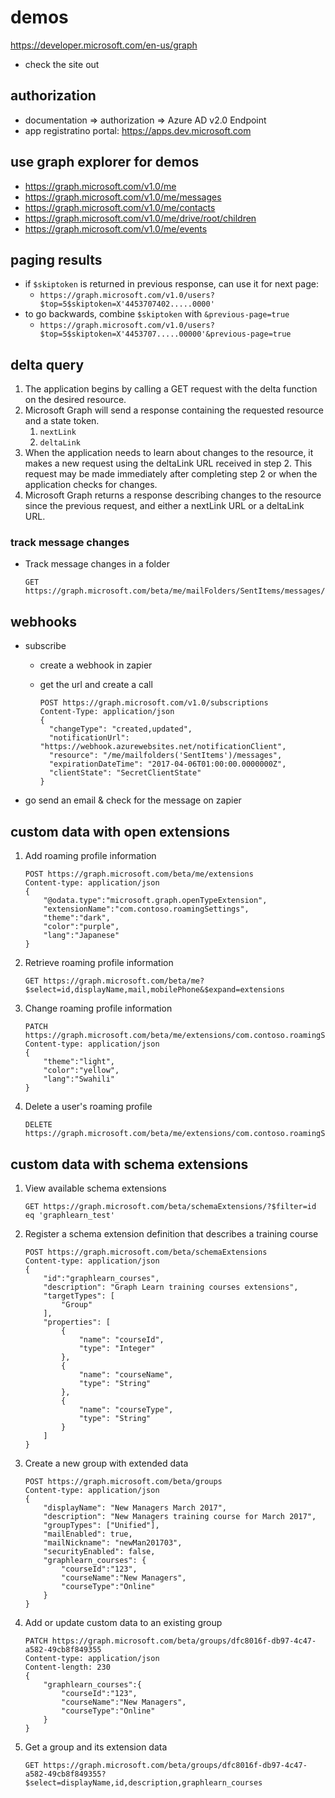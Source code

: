 # demos

https://developer.microsoft.com/en-us/graph

- check the site out


## authorization

- documentation => authorization => Azure AD v2.0 Endpoint
- app registratino portal: https://apps.dev.microsoft.com


## use graph explorer for demos

- https://graph.microsoft.com/v1.0/me 
- https://graph.microsoft.com/v1.0/me/messages
- https://graph.microsoft.com/v1.0/me/contacts 
- https://graph.microsoft.com/v1.0/me/drive/root/children
- https://graph.microsoft.com/v1.0/me/events 


## paging results

- if `$skiptoken` is returned in previous response, can use it for next page:
  - `https://graph.microsoft.com/v1.0/users?$top=5$skiptoken=X'4453707402.....0000'`
- to go backwards, combine `$skiptoken` with `&previous-page=true`
  - `https://graph.microsoft.com/v1.0/users?$top=5$skiptoken=X'4453707.....00000'&previous-page=true`


## delta query

1. The application begins by calling a GET request with the delta function on the desired resource.
1. Microsoft Graph will send a response containing the requested resource and a state token.
    1. `nextLink`
    1. `deltaLink`
1. When the application needs to learn about changes to the resource, it makes a new request using the deltaLink URL received in step 2. This request may be made immediately after completing step 2 or when the application checks for changes.
1. Microsoft Graph returns a response describing changes to the resource since the previous request, and either a nextLink URL or a deltaLink URL.


### track message changes

- Track message changes in a folder

    ```
    GET https://graph.microsoft.com/beta/me/mailFolders/SentItems/messages/delta
    ```


## webhooks

- subscribe
  - create a webhook in zapier
  - get the url and create a call

      ```
      POST https://graph.microsoft.com/v1.0/subscriptions
      Content-Type: application/json
      {
        "changeType": "created,updated",
        "notificationUrl": "https://webhook.azurewebsites.net/notificationClient",
        "resource": "/me/mailfolders('SentItems')/messages",
        "expirationDateTime": "2017-04-06T01:00:00.0000000Z",
        "clientState": "SecretClientState"
      }
      ```

- go send an email & check for the message on zapier

## custom data with open extensions

1. Add roaming profile information

    ```
    POST https://graph.microsoft.com/beta/me/extensions
    Content-type: application/json
    {
        "@odata.type":"microsoft.graph.openTypeExtension",
        "extensionName":"com.contoso.roamingSettings",
        "theme":"dark",
        "color":"purple",
        "lang":"Japanese"
    }
    ```

1. Retrieve roaming profile information

    ```
    GET https://graph.microsoft.com/beta/me?$select=id,displayName,mail,mobilePhone&$expand=extensions
    ```

1. Change roaming profile information

    ```
    PATCH https://graph.microsoft.com/beta/me/extensions/com.contoso.roamingSettings
    Content-type: application/json
    {
        "theme":"light",
        "color":"yellow",
        "lang":"Swahili"
    }
    ```

1. Delete a user's roaming profile

    ```
    DELETE https://graph.microsoft.com/beta/me/extensions/com.contoso.roamingSettings
    ```

## custom data with schema extensions

1. View available schema extensions

    ```
    GET https://graph.microsoft.com/beta/schemaExtensions/?$filter=id eq 'graphlearn_test'
    ```

1. Register a schema extension definition that describes a training course

    ```
    POST https://graph.microsoft.com/beta/schemaExtensions
    Content-type: application/json
    {
        "id":"graphlearn_courses",
        "description": "Graph Learn training courses extensions",
        "targetTypes": [
            "Group"
        ],
        "properties": [
            {
                "name": "courseId",
                "type": "Integer"
            },
            {
                "name": "courseName",
                "type": "String"
            },
            {
                "name": "courseType",
                "type": "String"
            }
        ]
    }
    ```

1. Create a new group with extended data

    ```
    POST https://graph.microsoft.com/beta/groups
    Content-type: application/json
    {
        "displayName": "New Managers March 2017",
        "description": "New Managers training course for March 2017",
        "groupTypes": ["Unified"],
        "mailEnabled": true,
        "mailNickname": "newMan201703",
        "securityEnabled": false,
        "graphlearn_courses": {
            "courseId":"123",
            "courseName":"New Managers",
            "courseType":"Online"
        }
    }
    ```

1. Add or update custom data to an existing group

    ```
    PATCH https://graph.microsoft.com/beta/groups/dfc8016f-db97-4c47-a582-49cb8f849355
    Content-type: application/json
    Content-length: 230
    {
        "graphlearn_courses":{
            "courseId":"123",
            "courseName":"New Managers",
            "courseType":"Online"
        }   
    }
    ```

1. Get a group and its extension data

    ```
    GET https://graph.microsoft.com/beta/groups/dfc8016f-db97-4c47-a582-49cb8f849355?$select=displayName,id,description,graphlearn_courses
    ```
